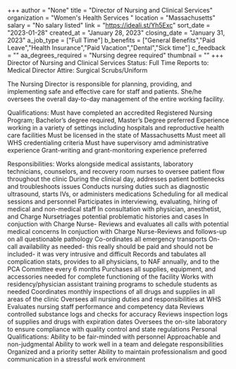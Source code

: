 +++
author = "None"
title = "Director of Nursing and Clinical Services"
organization = "Women's Health Services "
location = "Massachusetts"
salary = "No salary listed"
link = "https://ideali.st/Yh5Exc"
sort_date = "2023-01-28"
created_at = "January 28, 2023"
closing_date = "January 31, 2023"
a_job_type = ["Full Time"]
b_benefits = ["General Benefits","Paid Leave","Health Insurance","Paid Vacation","Dental","Sick time"]
c_feedback = ""
aa_degrees_required = "Nursing degree required"
thumbnail = ""
+++
Director of Nursing and Clinical Services 
Status:  Full Time
Reports to:  Medical Director
Attire:  Surgical Scrubs/Uniform

The Nursing Director is responsible for planning, providing, and implementing safe and effective care for staff and patients. She/he oversees the overall day-to-day management of the entire working facility.

Qualifications:
Must have completed an accredited Registered Nursing Program; Bachelor’s degree required, Master’s Degree preferred 
Experience working in a variety of settings including hospitals and reproductive health care facilities
Must be licensed in the state of Massachusetts
Must meet all WHS credentialing criteria
Must have supervisory amd  administrative experience 
Grant-writing and grant-monitoring experience preferred 

Responsibilities:
Works alongside medical assistants, laboratory technicians, counselors, and recovery room nurses to oversee patient flow throughout the clinic
During the clinical day, addresses patient bottlenecks and troubleshoots issues 
Conducts nursing duties such as diagnostic ultrasound, starts IVs, or administers medications
Scheduling for all medical sessions and personnel
Participates in interviewing, evaluating, hiring of medical and non-medical staff
In consultation with physician, anesthetist, and Charge Nursetriages potential problematic histories and cases
In conjuction with Charge Nurse- Reviews and evaluates all calls with potential medical concerns
In conjuction with Charge Nurse-Reviews and follows-up on all questionable pathology
Co-ordinates all emergency transports
On-call availability as needed- this really should be paid and should not be included- it was very intrusive and difficult 
Records and tabulates all complication stats, provides to all physicians, to NAF annually, and to the PCA Committee every 6 months
Purchases all supplies, equipment, and accessories needed for complete functioning of the facility
Works with residency/physician assistant training programs to schedule students as needed
Coordinates monthly inspections of all drugs and supplies in all areas of the clinic
Oversees all nursing duties and responsibilities at WHS
Evaluates nursing staff performance and competency data
Reviews controlled substance logs and checks for accuracy
Reviews  inspection logs of supplies and drugs with expiration dates
Oversees the on-site laboratory to ensure compliance with quality control and state regulations
Personal Qualifications:
Ability to be fair-minded with personnel
Approachable and non-judgmental
Ability to work well in a team and delegate responsibilities
Organized and a priority setter
Ability to maintain professionalism and good communication in a stressful work environment
